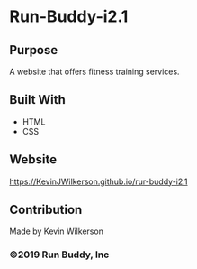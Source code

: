 # Run-Buddy-i2.1

## Purpose

A website that offers fitness training services.

## Built With

- HTML
- CSS

## Website

https://KevinJWilkerson.github.io/rur-buddy-i2.1

## Contribution

Made by Kevin Wilkerson

### ©️2019 Run Buddy, Inc
